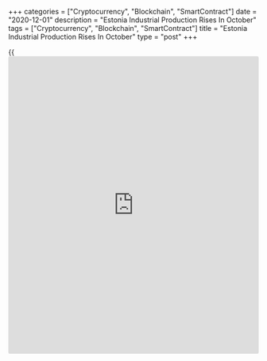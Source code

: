 +++
categories = ["Cryptocurrency", "Blockchain", "SmartContract"]
date = "2020-12-01"
description = "Estonia Industrial Production Rises In October"
tags = ["Cryptocurrency", "Blockchain", "SmartContract"]
title = "Estonia Industrial Production Rises In October"
type = "post"
+++

{{<iframe id="large-banner" src="https://www.bounty.group/#slide=26.0" width="100%" height="600" scrolling="no" style="border: 0px solid rgb(216, 221, 230); border-radius: 3px;">}}

Estonia's industrial production rose in October, data from Statistics
Estonia showed on Tuesday.

Industrial production rose a working-day adjusted 1.0 percent year-on-
year in October.

Production in the industrial enterprises grew for the first time since
the emergency situation was declared, Helle Bunder, analyst at
Statistics Estonia, said.

Manufacturing provided the biggest boost, led by an increase in the
production of computers and electronic products and in the manufacture
of wood, Bunder said.

However, with these comparisons, it is important to note that the
decrease in manufacturing production first began in October last year,
the analyst added.

Manufacturing output increased 2.0 percent annually in October.

Among the other sub sectors, production in mining and energy declined
6.0 percent and 4.0 percent, respectively.

On a monthly basis, industrial production rose a seasonally and working-
day adjusted 2.0 percent in October.

For comments and feedback [contact](https://www.playgroundfx.com/contact/): editorial@rtt[news](https://www.letsplayfx.com/blog/forex-news-website/).com

[Economic News][1]

 **What parts of the world are seeing the best (and worst) economic
performances lately? Click[here][2] to check out our [Econ Scorecard][2]
and find out! See up-to-the-moment [ranking](https://www.playgroundfx.com/blog/crypto-exchange-ranking/)s for the best and worst
performers in [GDP][3], [unemployment rate][4], [inflation][5] and much
more.**

   1. www.rtt[news](https://www.letsplayfx.com/blog/forex-news-website/).com/Content/EconomicNews.aspx
   2. www.rtt[news](https://www.letsplayfx.com/blog/forex-news-website/).com/economic-scorecard/world-rank/unemployment-rate/highest-performance.aspx
   3. www.rtt[news](https://www.letsplayfx.com/blog/forex-news-website/).com/economic-scorecard/world-rank/GDP/highest-performance.aspx
   4. www.rtt[news](https://www.letsplayfx.com/blog/forex-news-website/).com/economic-scorecard/world-rank/unemployment-rate/lowest-performance.aspx
   5. www.rtt[news](https://www.letsplayfx.com/blog/forex-news-website/).com/economic-scorecard/world-rank/CPI/highest-performance.aspx